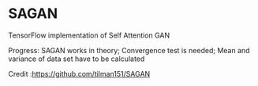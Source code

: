 # SAGAN
TensorFlow implementation of Self Attention GAN

Progress: SAGAN works in theory; Convergence test is needed; Mean and variance of data set have to be calculated

Credit :https://github.com/tilman151/SAGAN